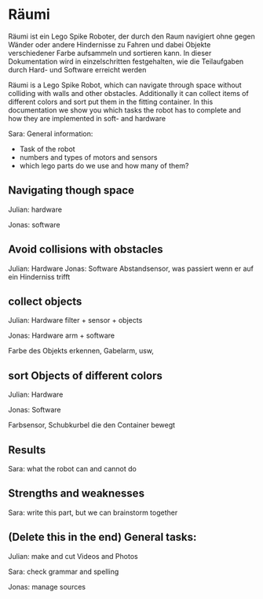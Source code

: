 # Räumi
Räumi ist ein Lego Spike Roboter, der durch den Raum navigiert ohne gegen Wänder oder andere Hindernisse zu Fahren und dabei Objekte verschiedener Farbe aufsammeln und sortieren kann.
In dieser Dokumentation wird in einzelschritten festgehalten, wie die Teilaufgaben durch Hard- und Software erreicht werden

Räumi is a Lego Spike Robot, which can navigate through space without colliding with walls and other obstacles. Additionally it can collect items of different colors and sort put them in the fitting container. In this documentation we show you which tasks the robot has to complete and how they are implemented in soft- and hardware

Sara: General information:
- Task of the robot
- numbers and types of motors and sensors
- which lego parts do we use and how many of them?
## Navigating though space
Julian: hardware

Jonas: software
## Avoid collisions with obstacles
Julian: Hardware
Jonas: Software
Abstandsensor, was passiert wenn er auf ein Hinderniss trifft
## collect objects
Julian: Hardware filter + sensor + objects

Jonas: Hardware arm + software

Farbe des Objekts erkennen, Gabelarm, usw,
## sort Objects of different colors
Julian: Hardware

Jonas: Software

Farbsensor, Schubkurbel die den Container bewegt
## Results
Sara: what the robot can and cannot do

## Strengths and weaknesses
Sara: write this part, but we can brainstorm together

## (Delete this in the end) General tasks:
Julian: make and cut Videos and Photos

Sara: check grammar and spelling

Jonas: manage sources

